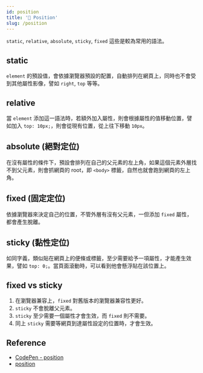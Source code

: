```yaml
---
id: position
title: '🌺 Position'
slug: /position
---
```


`static`, `relative`, `absolute`, `sticky`, `fixed` 這些是較為常用的語法。

## static

`element` 的預設值，會依據瀏覽器預設的配置，自動排列在網頁上，同時也不會受到其他屬性影像，譬如 `right`, `top` 等等。

## relative

當 `element` 添加這一語法時，若額外加入屬性，則會根據屬性的值移動位置，譬如加入 `top: 10px;`，則會從現有位置，從上往下移動 `10px`。

## absolute (絕對定位)

在沒有屬性的條件下，預設會排列在自己的父元素的左上角，如果這個元素外層找不到父元素，則會抓網頁的 root，即 `<body>` 標籤，自然也就會跑到網頁的左上角。

## fixed (固定定位)

依據瀏覽器來決定自己的位置，不管外層有沒有父元素，一但添加 `fixed` 屬性，都會產生脫離。

## sticky (黏性定位)

如同字義，類似貼在網頁上的便條或標籤，至少需要給予一項屬性，才能產生效果，譬如 `top: 0;`。當頁面滾動時，可以看到他會懸浮貼在該位置上。

## fixed vs sticky

1. 在瀏覽器兼容上，`fixed` 對舊版本的瀏覽器兼容性更好。
2. `sticky` 不會脫離父元素。
3. `sticky` 至少需要一個屬性才會生效，而 `fixed` 則不需要。
4. 同上 `sticky` 需要等網頁到達屬性設定的位置時，才會生效。

## Reference

- [CodePen - position](https://codepen.io/wuzhe0912/pen/vYWeJmz)
- [position](https://zh-tw.learnlayout.com/position.html)
